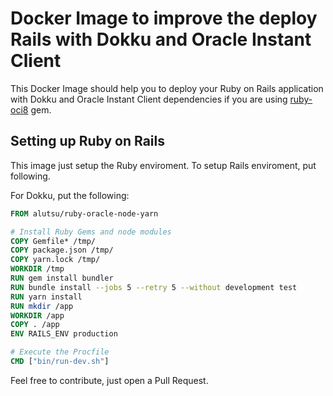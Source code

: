 # Docker Image to improve the deploy Rails with Dokku and Oracle Instant Client

This Docker Image should help you to deploy your Ruby on Rails application with Dokku and Oracle Instant Client dependencies if you are using [ruby-oci8](https://rubygems.org/gems/ruby-oci8/versions/2.2.2) gem.

## Setting up Ruby on Rails

This image just setup the Ruby enviroment. To setup Rails enviroment, put following.

For Dokku, put the following:

```Dockerfile
FROM alutsu/ruby-oracle-node-yarn

# Install Ruby Gems and node modules
COPY Gemfile* /tmp/
COPY package.json /tmp/
COPY yarn.lock /tmp/
WORKDIR /tmp
RUN gem install bundler
RUN bundle install --jobs 5 --retry 5 --without development test
RUN yarn install
RUN mkdir /app
WORKDIR /app
COPY . /app
ENV RAILS_ENV production

# Execute the Procfile
CMD ["bin/run-dev.sh"]
```

Feel free to contribute, just open a Pull Request.